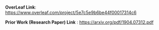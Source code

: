 **OverLeaf Link**: https://www.overleaf.com/project/5e7c5e9b6be44f00017314c6

**Prior Work (Research Paper) Link** : https://arxiv.org/pdf/1904.07312.pdf
